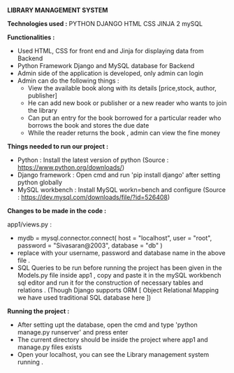**LIBRARY MANAGEMENT SYSTEM**

**Technologies used :**
PYTHON 
DJANGO
HTML
CSS
JINJA 2
mySQL

**Functionalities :**
- Used HTML, CSS for front end and Jinja for displaying data from Backend
- Python Framework Django and MySQL database for Backend 
- Admin side of the application is developed, only admin can login
- Admin can do the following things : 
    - View the available book along with its details [price,stock, author, publisher]
    - He can add new book or publisher or a new reader who wants to join the library
    - Can put an entry for the book borrowed for a particular reader who borrows the book and stores the due date
    - While the reader returns the book , admin can view the fine money

**Things needed to run our project :**
- Python : Install the latest version of python (Source : https://www.python.org/downloads/)
- Django framework : Open cmd and run 'pip install django' after setting python globally
- MySQL workbench : Install MySQL workn=bench and configure (Source : https://dev.mysql.com/downloads/file/?id=526408)

  
**Changes to be made in the code :**

app1/views.py :
- mydb = mysql.connector.connect(
        host = "localhost",
        user = "root",
        password = "Sivasaran@2003",
        database = "db"
    )
- replace with your username, password and database name in the above file .
- SQL Queries to be run before running the project has been given in the Models.py file inside app1 , copy and paste 
      it in the mySQL workbench sql editor and run it for the construction of necessary tables and relations .
    (Though Django supports ORM [ Object Relational Mapping we have used traditional SQL database here ])

**Running the project :**
- After setting upt the database, open the cmd and type 'python manage.py runserver' and press enter
- The current directory should be inside the project where app1 and manage.py files exists
- Open your localhost, you can see the Library management system running .
